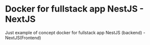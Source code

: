 # Docker for fullstack app NestJS - NextJS

Just example of concept docker for fullstack app NestJS (backend) - NextJS(Frontend)